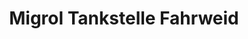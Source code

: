 ---
title: "Migrol Tankstelle Fahrweid"
url: /fahrweid/migrol-tankstelle-fahrweid/
shop: Allgemein
---